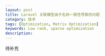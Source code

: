 ```yaml
---
layout: post
title: Laravel 关联模型由于名称一致性导致的问题
category: 技术
tags: [Optimization, Matrix Optimization]
keywords: Low rank, sparse optimization
description: 
---
```


待补充